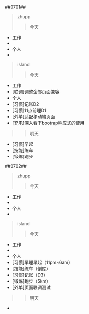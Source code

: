 ##0701##
>zhupp
>>今天  
- 工作  
 - 
- 个人  
 - 
>
>island
>>今天  
- 工作  
 - [联调]调整企邮页面兼容
- 个人  
 - [习惯]记账D2
 - [习惯]11点前睡D1
 - [外单]适配移动端页面
 - [充电]深入看下bootrap响应式的使用
>>明天
 - [习惯]早起
 - [技能]练车
 - [锻炼]跑步

##0702##
>zhupp
>>今天  
- 工作  
 - 
- 个人  
 - 
>
>island
>>今天  
- 工作  
 - 
- 个人  
 - [习惯]早睡早起（11pm~6am）
 - [技能]练车（倒库）
 - [习惯]记账（D3）
 - [锻炼]跑步（5km）
 - [外单]页面联调测试
>>明天
 -